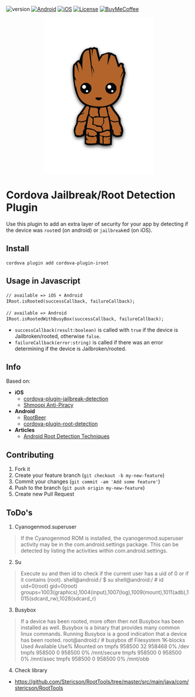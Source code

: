 ![version][version-shield]
[![Android][android-shield]][cordova-android-link]
[![iOS][ios-shield]][cordova-ios-link]
[![License][license-shield]](LICENSE)
[![BuyMeCoffee][buymecoffee-shield]][buymecoffee-link]

<p align="center">
  <img src="/assets/logo.png">
</p>

Cordova Jailbreak/Root Detection Plugin
=======================================

Use this plugin to add an extra layer of security for your app by detecting if the device was `root`ed (on android) or `jailbreak`ed (on iOS).

## Install

```
cordova plugin add cordova-plugin-iroot
```

## Usage in Javascript

```
// available => iOS + Android
IRoot.isRooted(successCallback, failureCallback);

// available => Android
IRoot.isRootedWithBusyBox(successCallback, failureCallback);
```

- `successCallback(result:boolean)` is called with `true` if the device is Jailbroken/rooted, otherwise `false`.
- `failureCallback(error:string)` is called if there was an error determining if the device is Jailbroken/rooted.

## Info

Based on:

- **iOS**
  - [cordova-plugin-jailbreak-detection](https://github.com/leecrossley/cordova-plugin-jailbreak-detection)
  - [Shmoopi Anti-Piracy](https://github.com/Shmoopi/AntiPiracy)
- **Android**
  - [RootBeer](https://github.com/scottyab/rootbeer/blob/master/README.md)
  - [cordova-plugin-root-detection](https://github.com/trykovyura/cordova-plugin-root-detection)
- **Articles**
  - [Android Root Detection Techniques](https://blog.netspi.com/android-root-detection-techniques/)

## Contributing

1. Fork it
2. Create your feature branch (`git checkout -b my-new-feature`)
3. Commit your changes (`git commit -am 'Add some feature'`)
4. Push to the branch (`git push origin my-new-feature`)
5. Create new Pull Request

## ToDo's

1. Cyanogenmod.superuser
  > If the Cyanogenmod ROM is installed, the cyanogenmod.superuser activity may be in the com.android.settings package.
  > This can be detected by listing the activities within com.android.settings.
2. Su
  > Execute su and then id to check if the current user has a uid of 0 or if it contains (root).
  > shell@android:/ $ su
  > shell@android:/ # id
  > uid=0(root) gid=0(root) groups=1003(graphics),1004(input),1007(log),1009(mount),1011(adb),1015(sdcard_rw),1028(sdcard_r)
3. Busybox
  > If a device has been rooted, more often then not Busybox has been installed as well.
  > Busybox is a binary that provides many common linux commands. Running Busybox is a good indication that a device has been rooted.
  > root@android:/ # busybox df
  > Filesystem           1K-blocks      Used Available Use% Mounted on
  > tmpfs                   958500        32    958468   0% /dev
  > tmpfs                   958500         0    958500   0% /mnt/secure
  > tmpfs                   958500         0    958500   0% /mnt/asec
  > tmpfs                   958500         0    958500   0% /mnt/obb
4. Check library
  - https://github.com/Stericson/RootTools/tree/master/src/main/java/com/stericson/RootTools

[license-shield]:https://img.shields.io/github/license/WuglyakBolgoink/cordova-plugin-iroot?style=flat

[buymecoffee-link]: https://www.buymeacoffee.com/aesaythx?style=flat
[buymecoffee-shield]: https://img.shields.io/badge/buy%20me%20a%20coffee-donate-yellow.svg?style=flat

[version-shield]: https://img.shields.io/github/package-json/v/WuglyakBolgoink/cordova-plugin-iroot?color=green

[android-shield]: https://img.shields.io/badge/cordova-android-green.svg?style=flat&logo=apache-cordova
[cordova-android-link]: https://cordova.apache.org/docs/en/latest/guide/platforms/android/index.html

[ios-shield]: https://img.shields.io/badge/cordova-ios-green.svg?style=flat&logo=apache-cordova
[cordova-ios-link]: https://cordova.apache.org/docs/en/latest/guide/platforms/ios/index.html
